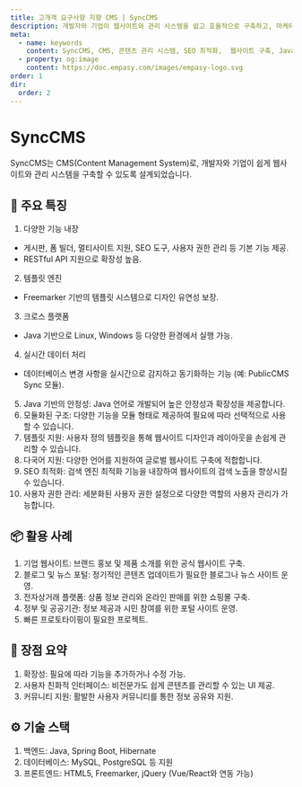 ```yaml
---
title: 고개객 요구사항 지향 CMS | SyncCMS
description: 개발자와 기업이 웹사이트와 관리 시스템을 쉽고 효율적으로 구축하고, 마케터나 운영 담당자와 같은 비전문가도 콘텐츠를 체계적으로 관리
meta:
  - name: keywords
    content: SyncCMS, CMS, 콘텐츠 관리 시스템, SEO 최적화,  웹사이트 구축, Java 기반, 오픈소스, 템플릿, 다국어 지원, 사용자 친화적 UI, 확장성, Headless CMS, Headful CMS,  모듈화된 구조, 사용자 친화적 인터페이스, 템플릿 지원, 다중 사이트 및 다국어 지원
  - property: og:image
    content: https://doc.empasy.com/images/empasy-logo.svg
order: 1
dir:
  order: 2
---
```


# SyncCMS

SyncCMS는 CMS(Content Management System)로, 개발자와 기업이 쉽게 웹사이트와 관리 시스템을 구축할 수 있도록 설계되었습니다.

## 🔧 주요 특징

1. 다양한 기능 내장

- 게시판, 폼 빌더, 멀티사이트 지원, SEO 도구, 사용자 권한 관리 등 기본 기능 제공.
- RESTful API 지원으로 확장성 높음.

2. 템플릿 엔진

- Freemarker 기반의 템플릿 시스템으로 디자인 유연성 보장.

3. 크로스 플랫폼

- Java 기반으로 Linux, Windows 등 다양한 환경에서 실행 가능.

4. 실시간 데이터 처리

- 데이터베이스 변경 사항을 실시간으로 감지하고 동기화하는 기능 (예: PublicCMS Sync 모듈).

5. Java 기반의 안정성: Java 언어로 개발되어 높은 안정성과 확장성을 제공합니다.
6. 모듈화된 구조: 다양한 기능을 모듈 형태로 제공하여 필요에 따라 선택적으로 사용할 수 있습니다.
7. 템플릿 지원: 사용자 정의 템플릿을 통해 웹사이트 디자인과 레이아웃을 손쉽게 관리할 수 있습니다.
8. 다국어 지원: 다양한 언어를 지원하여 글로벌 웹사이트 구축에 적합합니다.
9. SEO 최적화: 검색 엔진 최적화 기능을 내장하여 웹사이트의 검색 노출을 향상시킬 수 있습니다.
10. 사용자 권한 관리: 세분화된 사용자 권한 설정으로 다양한 역할의 사용자 관리가 가능합니다.

## 📦 활용 사례

1. 기업 웹사이트: 브랜드 홍보 및 제품 소개를 위한 공식 웹사이트 구축.
1. 블로그 및 뉴스 포털: 정기적인 콘텐츠 업데이트가 필요한 블로그나 뉴스 사이트 운영.
1. 전자상거래 플랫폼: 상품 정보 관리와 온라인 판매를 위한 쇼핑몰 구축.
1. 정부 및 공공기관: 정보 제공과 시민 참여를 위한 포털 사이트 운영.
1. 빠른 프로토타이핑이 필요한 프로젝트.

## 🚀 장점 요약

1. 확장성: 필요에 따라 기능을 추가하거나 수정 가능.
1. 사용자 친화적 인터페이스: 비전문가도 쉽게 콘텐츠를 관리할 수 있는 UI 제공.
1. 커뮤니티 지원: 활발한 사용자 커뮤니티를 통한 정보 공유와 지원.

## ⚙️ 기술 스택

1. 백엔드: Java, Spring Boot, Hibernate
1. 데이터베이스: MySQL, PostgreSQL 등 지원
1. 프론트엔드: HTML5, Freemarker, jQuery (Vue/React와 연동 가능)
